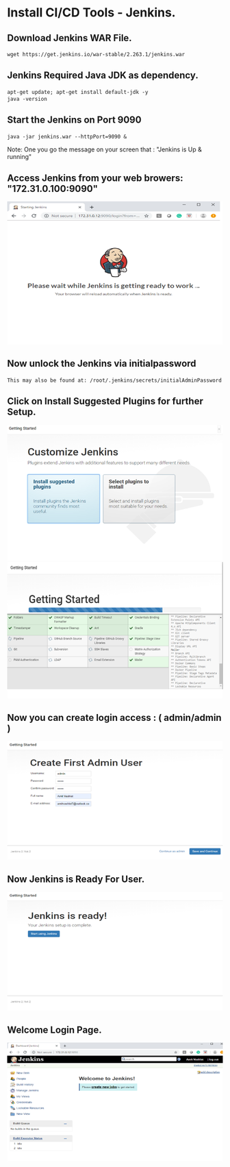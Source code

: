 # Install CI/CD Tools - Jenkins. 

## Download Jenkins WAR File. 
```
wget https://get.jenkins.io/war-stable/2.263.1/jenkins.war
```

## Jenkins Required Java JDK as dependency. 
```
apt-get update; apt-get install default-jdk -y
java -version 
```

## Start the Jenkins on Port 9090
```
java -jar jenkins.war --httpPort=9090 & 
```

Note: One you go the message on your screen that : "Jenkins is Up & running"

## Access Jenkins from your web browers: "172.31.0.100:9090"
![Optional Text](../Images/01-Jenkins-Install.png)

## Now unlock the Jenkins via initialpassword
```
This may also be found at: /root/.jenkins/secrets/initialAdminPassword
```

## Click on Install Suggested Plugins for further Setup. 
![Optional Text](../Images/02-Install-Plugin.png)
![Optional Text](../Images/03-Install-Plugin-Progress.png)

## Now you can create login access : ( admin/admin ) 
![Optional Text](../Images/04-Create-Admin-User.png)

## Now Jenkins is Ready For User. 
![Optional Text](../Images/05-Jenkins-Ready.png)

## Welcome Login Page.
![Optional Text](../Images/06-Welcome-Page.png)
